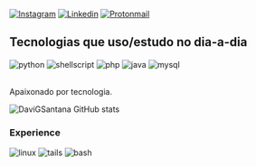 



[![Instagram](https://img.shields.io/badge/Instagram-E4405F?style=for-the-badge&logo=instagram&logoColor=white)](https://instagram.com/davisantana04_)
[![Linkedin](https://img.shields.io/badge/LinkedIn-0077B5?style=for-the-badge&logo=linkedin&logoColor=white)](https://br.linkedin.com/in/davi-g-santana-aa088828b)
[![Protonmail](https://img.shields.io/badge/ProtonMail-8B89CC?style=for-the-badge&logo=protonmail&logoColor=white)](cyberdgsecurity20@proton.me)




## Tecnologias que uso/estudo no dia-a-dia

<div style="display: inline_block">
  <img align="center" alt="python" src="https://img.shields.io/badge/Python-3776AB?style=for-the-badge&logo=python&logoColor=white" />
  <img align="center" alt="shellscript" src="https://img.shields.io/badge/Shell_Script-121011?style=for-the-badge&logo=gnu-bash&logoColor=white" />
  <img align="center" alt="php" src="https://img.shields.io/badge/PHP-777BB4?style=for-the-badge&logo=php&logoColor=white" />
  <img align="center" alt="java" src="https://img.shields.io/badge/Java-ED8B00?style=for-the-badge&logo=openjdk&logoColor=white" />
  <img align="center" alt="mysql" src="https://img.shields.io/badge/MySQL-00000F?style=for-the-badge&logo=mysql&logoColor=white" />
</div><br/>

Apaixonado por tecnologia.

![DaviGSantana GitHub stats](https://github-readme-stats.vercel.app/api?username=anuraghazra&show_icons=true&theme=dracula)

### Experience
<div style="display: inline_block">
    <img aling="center" alt="linux"
    src="https://img.shields.io/badge/Linux-FCC624?style=for-the-badge&logo=linux&logoColor=black">
    <img aling="center" alt="tails"
    src="https://img.shields.io/badge/Tails%20-56347C?&style=for-the-badge&logo=tails&logoColor=white">
    <img aling="center" alt="bash"
    src="https://img.shields.io/badge/GNU%20Bash-4EAA25?style=for-the-badge&logo=GNU%20Bash&logoColor=white">
    
</div><br/> 
